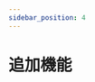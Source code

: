 ```yaml
---
sidebar_position: 4
---
```

# 追加機能
<!-- 

### アバター由来のPBを使用したい場合
アバター由来のPBを使用したまま、ましゅまろPBのつぶれ機能のみを使用したい場合は設定項目の「つぶれ機能のみ適用(元のPBを使用)」をオンにして下さい。基本的には元のPBの動きのままですが、押した場合にはつぶれます。掴み機能を使用する場合、元のPBのAllow Grabbingはオフにすることを推奨します。

### 平行胸ボーンの使用
「胸の回転の寄与度」を小さくすると、胸が平行に動くようになります。平行に近づくと重量感が増します。なお、デフォルトでは0.8なので、少しだけ平行化されています。

### 頭コライダーの設定
ましゅまろPBは「他プレイヤーとの胸干渉」を設定していると、ましゅまろPBを入れていないプレイヤーでも頭のデフォルトコライダーと干渉することが出来ます。しかし、通常の頭コライダーはサイズが小さく、干渉しにくいためAvatar DescripterのColidersの項目を変更してコライダーのサイズを大きくすると効果的です。
<img
  src={require('/img/head.png').default}
  style={{ width: '400px' }}
/>

### つぶれアニメーションの調整方法
ましゅまろPBはつぶれる際に胸ボーンをアニメーションでスケール変更することでもっちりさせています。つぶれアニメーションを変更したい場合は「marshmallow_PB/Animation/MPB_L_Scale_squish・MPB_R_Scale_squish」の2つのアニメーションのScaleのxとyのパラメータを変更してください。

### アバタープリセットの設定項目
<img
  src={require('/img/preset.png').default}
  style={{ width: '400px' }}
/>
アバターのプリセット設定はmarshmallow_PB/Setup/Presetフォルダに存在します。  

**Path**  
胸ボーンやコライダーのアバターからの相対パスです。  

**breast_L_position、breast_L_scale**  
それぞれmarshmallow_PB_Lのローカル座標とスケールです。なお、marshmallow_PB_Rの座標はLの座標を反転して設定されます。  

**(Parameter)_0、(Parameter)_100**  
胸のblendshapeが0、100の時の値を入れます。中間の値はこのパラメータから補完されます。各パラメータは設定項目のPhysBoneのパラメータに対応しています。  

### アバタープリセットの追加方法
1. 胸のblendshapeが0と100の2つのアバターを用意し、それぞれに非対応アバターと同様にしてmarshmallow_PB_Lを設定し、そのときのローカル座標、スケールを記録します。
2. Presetフォルダ内のプリセット0を複製し、名前を適当に変更します。(数字1文字の場合はエラーが発生します)
3. アバター名、Path、breast_L_position、breast_L_scaleをそれぞれ変更します。他のパラメータはそのままでも基本的に問題ありません。
4. セットアップツールで確認してプリセットが追加されていれば完了です。

もし非対応アバターのプリセットを公式に提供して頂ける場合は[こちらのGooglefrom](https://forms.gle/9qfEqBHDyiEisy4G9)にお送りください。
 -->

<!-- ### 手動で導入したい場合(Prefabなど)
ましゅまろPBをツールを用いずに手動で導入したい場合はこちらの動画を参照してください。(非推奨)  
<iframe width="280" height="158" src="https://www.youtube.com/embed/pKpk3hQhihc?si=trFn__bA0hqWF_76" title="YouTube video player" frameBorder="0" allow="accelerometer; autoplay; clipboard-write; encrypted-media; gyroscope; picture-in-picture; web-share" allowFullScreen></iframe> -->